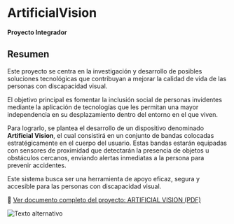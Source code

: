 # ArtificialVision  
**Proyecto Integrador**

## **Resumen**

Este proyecto se centra en la investigación y desarrollo de posibles soluciones tecnológicas que contribuyan a mejorar la calidad de vida de las personas con discapacidad visual.

El objetivo principal es fomentar la inclusión social de personas invidentes mediante la aplicación de tecnologías que les permitan una mayor independencia en su desplazamiento dentro del entorno en el que viven.

Para lograrlo, se plantea el desarrollo de un dispositivo denominado **Artificial Vision**, el cual consistirá en un conjunto de bandas colocadas estratégicamente en el cuerpo del usuario. Estas bandas estarán equipadas con sensores de proximidad que detectarán la presencia de objetos u obstáculos cercanos, enviando alertas inmediatas a la persona para prevenir accidentes.

Este sistema busca ser una herramienta de apoyo eficaz, segura y accesible para las personas con discapacidad visual.

📄 [Ver documento completo del proyecto: ARTIFICIAL VISION (PDF)](https://github.com/FrixTel/ArtificialVision/blob/main/ARTIFICIAL_VISION.pdf)

![Texto alternativo](https://ejemplo.com/tu-imagen.jpg)
